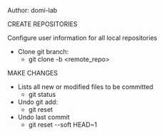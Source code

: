 
Author: domi-lab

CREATE REPOSITORIES

Configure user information for all local repositories

- Clone git branch: 
    + git clone -b <branch name> <remote_repo>

MAKE CHANGES

- Lists all new or modified files to be committed
    + git status
- Undo git add: 
    + git reset
- Undo last commit
    + git reset --soft HEAD~1
